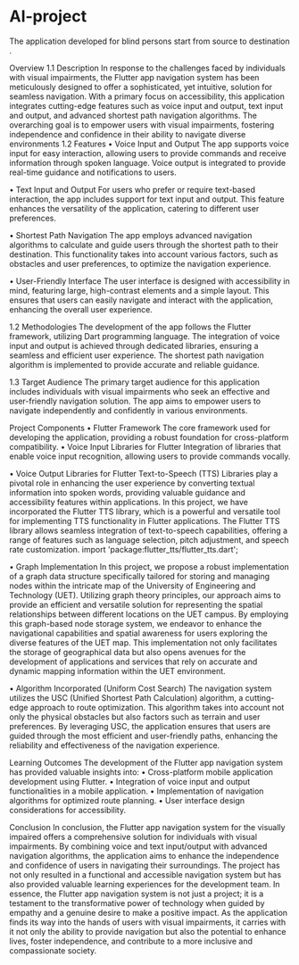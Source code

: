 # AI-project
The application developed for blind persons start from source to destination .

Overview 1.1 Description In response to the challenges faced by individuals with visual impairments, the Flutter app navigation system has been meticulously designed to offer a sophisticated, yet intuitive, solution for seamless navigation. With a primary focus on accessibility, this application integrates cutting-edge features such as voice input and output, text input and output, and advanced shortest path navigation algorithms. The overarching goal is to empower users with visual impairments, fostering independence and confidence in their ability to navigate diverse environments
1.2 Features • Voice Input and Output The app supports voice input for easy interaction, allowing users to provide commands and receive information through spoken language. Voice output is integrated to provide real-time guidance and notifications to users.

• Text Input and Output For users who prefer or require text-based interaction, the app includes support for text input and output. This feature enhances the versatility of the application, catering to different user preferences.

• Shortest Path Navigation The app employs advanced navigation algorithms to calculate and guide users through the shortest path to their destination. This functionality takes into account various factors, such as obstacles and user preferences, to optimize the navigation experience.

• User-Friendly Interface The user interface is designed with accessibility in mind, featuring large, high-contrast elements and a simple layout. This ensures that users can easily navigate and interact with the application, enhancing the overall user experience.

1.2 Methodologies The development of the app follows the Flutter framework, utilizing Dart programming language. The integration of voice input and output is achieved through dedicated libraries, ensuring a seamless and efficient user experience. The shortest path navigation algorithm is implemented to provide accurate and reliable guidance.

1.3 Target Audience The primary target audience for this application includes individuals with visual impairments who seek an effective and user-friendly navigation solution. The app aims to empower users to navigate independently and confidently in various environments.

Project Components • Flutter Framework The core framework used for developing the application, providing a robust foundation for cross-platform compatibility.
• Voice Input Libraries for Flutter Integration of libraries that enable voice input recognition, allowing users to provide commands vocally.

• Voice Output Libraries for Flutter Text-to-Speech (TTS) Libraries play a pivotal role in enhancing the user experience by converting textual information into spoken words, providing valuable guidance and accessibility features within applications. In this project, we have incorporated the Flutter TTS library, which is a powerful and versatile tool for implementing TTS functionality in Flutter applications. The Flutter TTS library allows seamless integration of text-to-speech capabilities, offering a range of features such as language selection, pitch adjustment, and speech rate customization. import 'package:flutter_tts/flutter_tts.dart';

• Graph Implementation In this project, we propose a robust implementation of a graph data structure specifically tailored for storing and managing nodes within the intricate map of the University of Engineering and Technology (UET). Utilizing graph theory principles, our approach aims to provide an efficient and versatile solution for representing the spatial relationships between different locations on the UET campus. By employing this graph-based node storage system, we endeavor to enhance the navigational capabilities and spatial awareness for users exploring the diverse features of the UET map. This implementation not only facilitates the storage of geographical data but also opens avenues for the development of applications and services that rely on accurate and dynamic mapping information within the UET environment.

• Algorithm Incorporated (Uniform Cost Search) The navigation system utilizes the USC (Unified Shortest Path Calculation) algorithm, a cutting-edge approach to route optimization. This algorithm takes into account not only the physical obstacles but also factors such as terrain and user preferences. By leveraging USC, the application ensures that users are guided through the most efficient and user-friendly paths, enhancing the reliability and effectiveness of the navigation experience.

Learning Outcomes The development of the Flutter app navigation system has provided valuable insights into: • Cross-platform mobile application development using Flutter. • Integration of voice input and output functionalities in a mobile application. • Implementation of navigation algorithms for optimized route planning. • User interface design considerations for accessibility.

Conclusion In conclusion, the Flutter app navigation system for the visually impaired offers a comprehensive solution for individuals with visual impairments. By combining voice and text input/output with advanced navigation algorithms, the application aims to enhance the independence and confidence of users in navigating their surroundings. The project has not only resulted in a functional and accessible navigation system but has also provided valuable learning experiences for the development team. In essence, the Flutter app navigation system is not just a project; it is a testament to the transformative power of technology when guided by empathy and a genuine desire to make a positive impact. As the application finds its way into the hands of users with visual impairments, it carries with it not only the ability to provide navigation but also the potential to enhance lives, foster independence, and contribute to a more inclusive and compassionate society.
